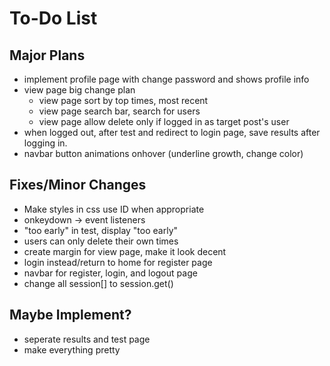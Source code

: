 # To-Do List

## Major Plans

- implement profile page with change password and shows profile info
- view page big change plan
    - view page sort by top times, most recent
    - view page search bar, search for users
    - view page allow delete only if logged in as target post's user
- when logged out, after test and redirect to login page, save results after logging in.
- navbar button animations onhover (underline growth, change color)

## Fixes/Minor Changes

- Make styles in css use ID when appropriate
- onkeydown -> event listeners
- "too early" in test, display "too early"
- users can only delete their own times
- create margin for view page, make it look decent
- login instead/return to home for register page
- navbar for register, login, and logout page
- change all session[] to session.get()

## Maybe Implement?

- seperate results and test page
- make everything pretty

